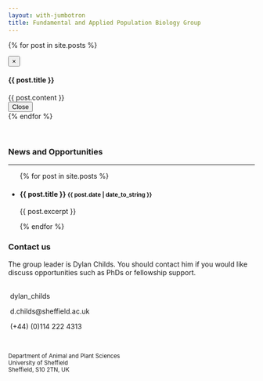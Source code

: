 ```yaml
---
layout: with-jumbotron
title: Fundamental and Applied Population Biology Group
---
```


{% for post in site.posts %}
<div class="modal fade" id="{{ forloop.index | prepend: "modal_id" }}" tabindex="-1" role="dialog" aria-labelledby="myModalLabel" aria-hidden="true">
  <div class="modal-dialog">
    <div class="modal-content">
      <div class="modal-header">
        <button type="button" class="close" data-dismiss="modal" aria-hidden="true">&times;</button>
        <h4 class="modal-title" id="myModalLabel">{{ post.title }}</h4>
      </div>
      <div class="modal-body">
        {{ post.content }}
      </div>
      <div class="modal-footer">
        <button type="button" class="btn btn-default" data-dismiss="modal">Close</button>
      </div>
    </div>
  </div>
</div>
{% endfor %}

<div class="row"><p><br></p></div>

<div class="row">
<div class="col-sm-8 col-md-8">
  <h3 class>News and Opportunities</h3>
  <hr>
  <ul class="list-unstyled">
    {% for post in site.posts %}
      <li>
        <h4><a data-toggle="modal" data-target="{{ forloop.index | prepend: "#modal_id" }}">{{ post.title }}</a> <small>{{ post.date | date_to_string }}</small></h4>
        <p>{{ post.excerpt }}</p>
      </li>
    {% endfor %}
  </ul>
</div>
<div class="col-sm-4 col-md-4">
  <div class="well">
    <h3> Contact us </h3>
	<p class="text-justify">The group leader is Dylan Childs. You should contact him if you
	  would like discuss opportunities such as PhDs or fellowship support.
    <br><br>
    <p class="text-left"><i class="fa fa-twitter-square fa-lg fa-fw"></i>&nbsp;dylan_childs</p>
    <p class="text-left"><i class="fa fa-google-plus-square fa-lg fa-fw"></i>&nbsp;d.childs@sheffield.ac.uk</p>
    <p class="text-left"><i class="fa fa-phone fa-lg
	fa-fw"></i>&nbsp;(+44)&nbsp;(0)114&nbsp;222&nbsp;4313</p>
	<br>
	<p class="text-left">
       <small>Department of Animal and Plant Sciences<br>University of Sheffield<br>Sheffield, S10 2TN, UK</small>
	</p>
  </div>
</div>
</div>

